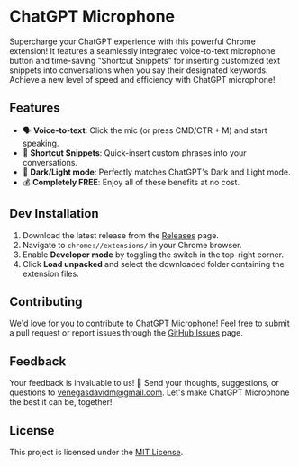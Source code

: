 # ChatGPT Microphone

Supercharge your ChatGPT experience with this powerful Chrome extension! It features a seamlessly integrated voice-to-text microphone button and time-saving "Shortcut Snippets” for inserting customized text snippets into conversations when you say their designated keywords. Achieve a new level of speed and efficiency with ChatGPT microphone!

## Features

- 🗣️ **Voice-to-text**: Click the mic (or press CMD/CTR + M) and start speaking.
- 📝 **Shortcut Snippets**: Quick-insert custom phrases into your conversations.
- 🎨 **Dark/Light mode**: Perfectly matches ChatGPT's Dark and Light mode.
- 💰 **Completely FREE**: Enjoy all of these benefits at no cost.

## Dev Installation

1. Download the latest release from the [Releases](https://github.com/davidmvenegas/chatgpt-microphone/releases) page.
2. Navigate to `chrome://extensions/` in your Chrome browser.
3. Enable **Developer mode** by toggling the switch in the top-right corner.
4. Click **Load unpacked** and select the downloaded folder containing the extension files.

## Contributing

We'd love for you to contribute to ChatGPT Microphone! Feel free to submit a pull request or report issues through the [GitHub Issues](https://github.com/davidmvenegas/chatgpt-microphone/issues) page.

## Feedback

Your feedback is invaluable to us! 💌 Send your thoughts, suggestions, or questions to venegasdavidm@gmail.com.
Let's make ChatGPT Microphone the best it can be, together!

## License

This project is licensed under the [MIT License](LICENSE).
